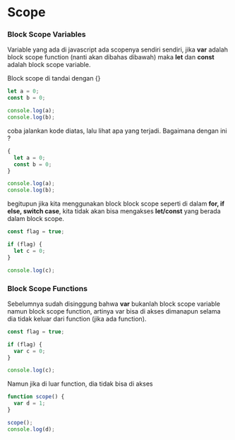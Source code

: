 # Scope

### Block Scope Variables

Variable yang ada di javascript ada scopenya sendiri sendiri, jika **var** adalah block scope function (nanti akan dibahas dibawah) maka **let** dan **const** adalah block scope variable.

Block scope di tandai dengan {}

```javascript
let a = 0;
const b = 0;

console.log(a);
console.log(b);
```

coba jalankan kode diatas, lalu lihat apa yang terjadi. Bagaimana dengan ini ?

```javascript
{
  let a = 0;
  const b = 0;
}

console.log(a);
console.log(b);
```

begitupun jika kita menggunakan block block scope seperti di dalam **for, if else, switch case**, kita tidak akan bisa mengakses **let/const** yang berada dalam block scope.

```javascript
const flag = true;

if (flag) {
  let c = 0;
}

console.log(c);
```

### Block Scope Functions

Sebelumnya sudah disinggung bahwa **var** bukanlah block scope variable namun block scope function, artinya var bisa di akses dimanapun selama dia tidak keluar dari function (jika ada function).

```javascript
const flag = true;

if (flag) {
  var c = 0;
}

console.log(c);
```

Namun jika di luar function, dia tidak bisa di akses

```javascript
function scope() {
  var d = 1;
}

scope();
console.log(d);
```
